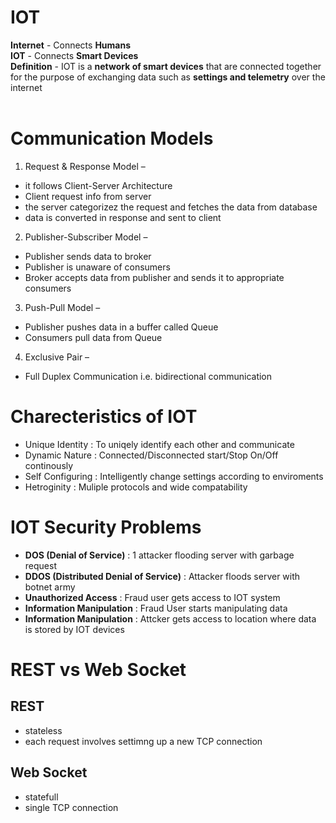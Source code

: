 # IOT
**Internet** - Connects **Humans** <br>
**IOT** - Connects **Smart Devices**
<br>
**Definition** - IOT is a **network of smart devices** that are connected together for the purpose of exchanging data such as **settings and telemetry** over the internet
<br>
<br>
# Communication Models

1. Request & Response Model –<br>
- it follows Client-Server Architecture
- Client request info from server
- the server categorizez the request and fetches the data from database
- data is converted in response and sent to client
2. Publisher-Subscriber Model –
- Publisher sends data to broker
- Publisher is unaware of consumers
- Broker accepts data from publisher and sends it to appropriate consumers  
3. Push-Pull Model – 
- Publisher pushes data in a buffer called Queue 
- Consumers pull data from Queue
4. Exclusive Pair –

- Full Duplex Communication i.e. bidirectional communication

# Charecteristics of IOT

- Unique Identity : To uniqely identify each other and communicate
- Dynamic Nature : Connected/Disconnected start/Stop On/Off continously
- Self Configuring : Intelligently change settings according to enviroments
- Hetroginity : Muliple protocols and wide compatability

# IOT Security Problems

- **DOS (Denial of Service)** : 1 attacker flooding server with garbage request
- **DDOS (Distributed Denial of Service)** : Attacker floods server with botnet army
- **Unauthorized Access** : Fraud user gets access to IOT system
- **Information Manipulation** : Fraud User starts manipulating data 
- **Information Manipulation** : Attcker gets access to location where data is stored by IOT devices

# REST vs Web Socket

## REST
- stateless
- each request involves settimng up a new TCP connection

## Web Socket
- statefull
- single TCP connection


 
